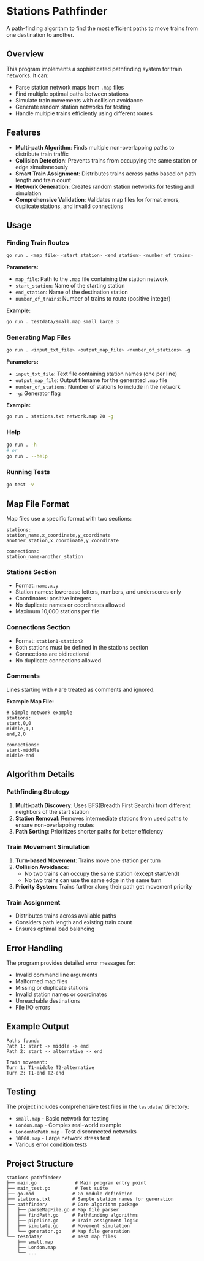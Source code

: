 # Stations Pathfinder

A path-finding algorithm to find the most efficient paths to move trains from one destination to another.

## Overview

This program implements a sophisticated pathfinding system for train networks. It can:
- Parse station network maps from `.map` files
- Find multiple optimal paths between stations
- Simulate train movements with collision avoidance
- Generate random station networks for testing
- Handle multiple trains efficiently using different routes

## Features

- **Multi-path Algorithm**: Finds multiple non-overlapping paths to distribute train traffic
- **Collision Detection**: Prevents trains from occupying the same station or edge simultaneously
- **Smart Train Assignment**: Distributes trains across paths based on path length and train count
- **Network Generation**: Creates random station networks for testing and simulation
- **Comprehensive Validation**: Validates map files for format errors, duplicate stations, and invalid connections

## Usage

### Finding Train Routes

```bash
go run . <map_file> <start_station> <end_station> <number_of_trains>
```

**Parameters:**
- `map_file`: Path to the `.map` file containing the station network
- `start_station`: Name of the starting station
- `end_station`: Name of the destination station  
- `number_of_trains`: Number of trains to route (positive integer)

**Example:**
```bash
go run . testdata/small.map small large 3
```

### Generating Map Files

```bash
go run . <input_txt_file> <output_map_file> <number_of_stations> -g
```

**Parameters:**
- `input_txt_file`: Text file containing station names (one per line)
- `output_map_file`: Output filename for the generated `.map` file
- `number_of_stations`: Number of stations to include in the network
- `-g`: Generator flag

**Example:**
```bash
go run . stations.txt network.map 20 -g
```

### Help

```bash
go run . -h
# or
go run . --help
```

### Running Tests

```bash
go test -v
```

## Map File Format

Map files use a specific format with two sections:

```
stations:
station_name,x_coordinate,y_coordinate
another_station,x_coordinate,y_coordinate

connections:
station_name-another_station
```

### Stations Section
- Format: `name,x,y`
- Station names: lowercase letters, numbers, and underscores only
- Coordinates: positive integers
- No duplicate names or coordinates allowed
- Maximum 10,000 stations per file

### Connections Section
- Format: `station1-station2`
- Both stations must be defined in the stations section
- Connections are bidirectional
- No duplicate connections allowed

### Comments
Lines starting with `#` are treated as comments and ignored.

**Example Map File:**
```
# Simple network example
stations:
start,0,0
middle,1,1
end,2,0

connections:
start-middle
middle-end
```

## Algorithm Details

### Pathfinding Strategy
1. **Multi-path Discovery**: Uses BFS(Breadth First Search) from different neighbors of the start station
2. **Station Removal**: Removes intermediate stations from used paths to ensure non-overlapping routes
3. **Path Sorting**: Prioritizes shorter paths for better efficiency

### Train Movement Simulation
1. **Turn-based Movement**: Trains move one station per turn
2. **Collision Avoidance**: 
   - No two trains can occupy the same station (except start/end)
   - No two trains can use the same edge in the same turn
3. **Priority System**: Trains further along their path get movement priority

### Train Assignment
- Distributes trains across available paths
- Considers path length and existing train count
- Ensures optimal load balancing

## Error Handling

The program provides detailed error messages for:
- Invalid command line arguments
- Malformed map files
- Missing or duplicate stations
- Invalid station names or coordinates
- Unreachable destinations
- File I/O errors

## Example Output

```
Paths found:
Path 1: start -> middle -> end
Path 2: start -> alternative -> end

Train movement:
Turn 1: T1-middle T2-alternative
Turn 2: T1-end T2-end
```

## Testing

The project includes comprehensive test files in the `testdata/` directory:

- `small.map` - Basic network for testing
- `London.map` - Complex real-world example
- `LondonNoPath.map` - Test disconnected networks
- `10000.map` - Large network stress test
- Various error condition tests

## Project Structure

```
stations-pathfinder/
├── main.go              # Main program entry point
├── main_test.go         # Test suite
├── go.mod              # Go module definition
├── stations.txt        # Sample station names for generation
├── pathfinder/         # Core algorithm package
│   ├── parseMapFile.go # Map file parser
│   ├── findPath.go     # Pathfinding algorithms
│   ├── pipeline.go     # Train assignment logic
│   ├── simulate.go     # Movement simulation
│   └── generator.go    # Map file generation
└── testdata/           # Test map files
    ├── small.map
    ├── London.map
    └── ...
```

